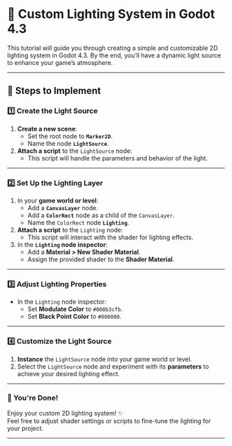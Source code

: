 # 🌟 Custom Lighting System in Godot 4.3

This tutorial will guide you through creating a simple and customizable 2D lighting system in Godot 4.3. By the end, you’ll have a dynamic light source to enhance your game’s atmosphere.

---

## 🚀 Steps to Implement

### 1️⃣ Create the Light Source
1. **Create a new scene**:
   - Set the root node to **`Marker2D`**.
   - Name the node **`LightSource`**.
2. **Attach a script** to the `LightSource` node:
   - This script will handle the parameters and behavior of the light.

---

### 2️⃣ Set Up the Lighting Layer
1. In your **game world or level**:
   - Add a **`CanvasLayer`** node.
   - Add a **`ColorRect`** node as a child of the `CanvasLayer`.
   - Name the `ColorRect` node **`Lighting`**.
2. **Attach a script** to the `Lighting` node:
   - This script will interact with the shader for lighting effects.
3. In the **`Lighting` node inspector**:
   - Add a **Material > New Shader Material**.
   - Assign the provided shader to the **Shader Material**.

---

### 3️⃣ Adjust Lighting Properties
- In the `Lighting` node inspector:
  - Set **Modulate Color** to `#000b3cfb`.
  - Set **Black Point Color** to `#000000`.

---

### 4️⃣ Customize the Light Source
1. **Instance** the `LightSource` node into your game world or level.
2. Select the `LightSource` node and experiment with its **parameters** to achieve your desired lighting effect.

---

### 🎉 You're Done!
Enjoy your custom 2D lighting system! ✨  
Feel free to adjust shader settings or scripts to fine-tune the lighting for your project.

---
